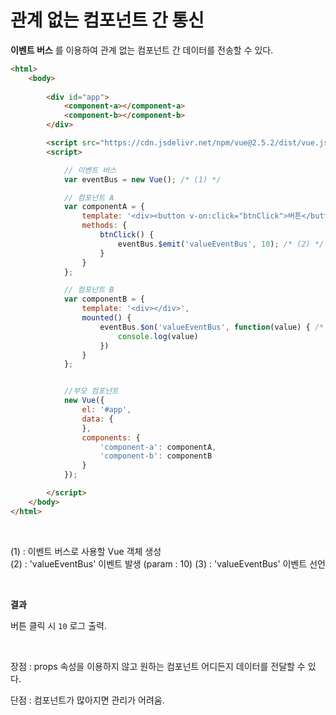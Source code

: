 
# 관계 없는 컴포넌트 간 통신

**이벤트 버스** 를 이용하여 관계 없는 컴포넌트 간 데이터를 전송할 수 있다.

```html
<html>
    <body>
        
        <div id="app">
            <component-a></component-a>
            <component-b></component-b>
        </div>

        <script src="https://cdn.jsdelivr.net/npm/vue@2.5.2/dist/vue.js"></script>
        <script>

            // 이벤트 버스
            var eventBus = new Vue(); /* (1) */

            // 컴포넌트 A
            var componentA = {
                template: '<div><button v-on:click="btnClick">버튼</button></div>',
                methods: {
                    btnClick() {
                        eventBus.$emit('valueEventBus', 10); /* (2) */
                    }
                }
            };

            // 컴포넌트 B
            var componentB = {
                template: '<div></div>',
                mounted() {
                    eventBus.$on('valueEventBus', function(value) { /* (3) */
                        console.log(value)
                    })
                }
            };


            //부모 컴포넌트
            new Vue({
                el: '#app',
                data: {
                },
                components: {
                    'component-a': componentA,
                    'component-b': componentB
                }
            });

        </script>
    </body>
</html>
```

&nbsp;

(1) : 이벤트 버스로 사용할 Vue 객체 생성  
(2) : 'valueEventBus' 이벤트 발생 (param : 10)
(3) : 'valueEventBus' 이벤트 선언

&nbsp;

**결과**

버튼 클릭 시 `10` 로그 출력.

&nbsp;

장점 : props 속성을 이용하지 않고 원하는 컴포넌트 어디든지 데이터를 전달할 수 있다.

단점 : 컴포넌트가 많아지면 관리가 어려움.